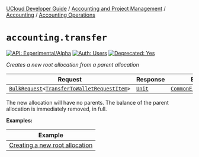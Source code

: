 [UCloud Developer Guide](/docs/developer-guide/README.md) / [Accounting and Project Management](/docs/developer-guide/accounting-and-projects/README.md) / [Accounting](/docs/developer-guide/accounting-and-projects/accounting/README.md) / [Accounting Operations](/docs/developer-guide/accounting-and-projects/accounting/allocations.md)

# `accounting.transfer`

[![API: Experimental/Alpha](https://img.shields.io/static/v1?label=API&message=Experimental/Alpha&color=orange&style=flat-square)](/docs/developer-guide/core/api-conventions.md)
[![Auth: Users](https://img.shields.io/static/v1?label=Auth&message=Users&color=informational&style=flat-square)](/docs/developer-guide/core/types.md#role)
[![Deprecated: Yes](https://img.shields.io/static/v1?label=Deprecated&message=Yes&color=red&style=flat-square)](/docs/developer-guide/core/api-conventions.md)

_Creates a new root allocation from a parent allocation_

| Request | Response | Error |
|---------|----------|-------|
|<code><a href='/docs/reference/dk.sdu.cloud.calls.BulkRequest.md'>BulkRequest</a>&lt;<a href='#transfertowalletrequestitem'>TransferToWalletRequestItem</a>&gt;</code>|<code><a href='https://kotlinlang.org/api/latest/jvm/stdlib/kotlin/-unit/'>Unit</a></code>|<code><a href='/docs/reference/dk.sdu.cloud.CommonErrorMessage.md'>CommonErrorMessage</a></code>|

The new allocation will have no parents. The balance of the parent allocation is immediately removed, 
in full.

__Examples:__

| Example |
|---------|
| [Creating a new root allocation](/docs/reference/accounting_transfer.md) |


